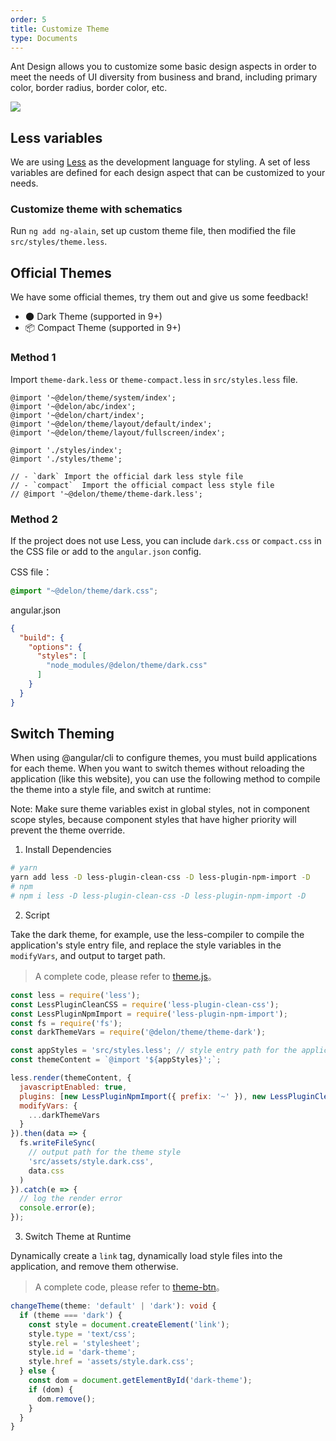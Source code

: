 ```yaml
---
order: 5
title: Customize Theme
type: Documents
---
```


Ant Design allows you to customize some basic design aspects in order to meet the needs of UI diversity from business and brand, including primary color, border radius, border color, etc.

![](https://zos.alipayobjects.com/rmsportal/zTFoszBtDODhXfLAazfSpYbSLSEeytoG.png)

## Less variables

We are using [Less](http://lesscss.org/) as the development language for styling. A set of less variables are defined for each design aspect that can be customized to your needs.

### Customize theme with schematics

Run `ng add ng-alain`, set up custom theme file, then modified the file `src/styles/theme.less`.

## Official Themes

We have some official themes, try them out and give us some feedback!

- 🌑 Dark Theme (supported in 9+)
- 📦 Compact Theme (supported in 9+)

### Method 1

Import `theme-dark.less` or `theme-compact.less` in `src/styles.less` file.

```less
@import '~@delon/theme/system/index';
@import '~@delon/abc/index';
@import '~@delon/chart/index';
@import '~@delon/theme/layout/default/index';
@import '~@delon/theme/layout/fullscreen/index';

@import './styles/index';
@import './styles/theme';

// - `dark` Import the official dark less style file
// - `compact`  Import the official compact less style file
// @import '~@delon/theme/theme-dark.less';
```

### Method 2

If the project does not use Less, you can include `dark.css` or `compact.css` in the CSS file or add to the `angular.json` config.

CSS file：

```css
@import "~@delon/theme/dark.css";
```

angular.json

```json
{
  "build": {
    "options": {
      "styles": [
        "node_modules/@delon/theme/dark.css"
      ]
    }
  }
}
```

## Switch Theming

When using @angular/cli to configure themes, you must build applications for each theme. When you want to switch themes without reloading the application (like this website), you can use the following method to compile the theme into a style file, and switch at runtime:

Note: Make sure theme variables exist in global styles, not in component scope styles, because component styles that have higher priority will prevent the theme override.

1. Install Dependencies

```bash
# yarn
yarn add less -D less-plugin-clean-css -D less-plugin-npm-import -D
# npm
# npm i less -D less-plugin-clean-css -D less-plugin-npm-import -D
```

2. Script

Take the dark theme, for example, use the less-compiler to compile the application's style entry file, and replace the style variables in the ` modifyVars`,  and output to target path.

> A complete code, please refer to [theme.js](https://github.com/ng-alain/ng-alain/blob/master/scripts/theme.js)。

```js
const less = require('less');
const LessPluginCleanCSS = require('less-plugin-clean-css');
const LessPluginNpmImport = require('less-plugin-npm-import');
const fs = require('fs');
const darkThemeVars = require('@delon/theme/theme-dark');

const appStyles = 'src/styles.less'; // style entry path for the application
const themeContent = `@import '${appStyles}';`;

less.render(themeContent, {
  javascriptEnabled: true,
  plugins: [new LessPluginNpmImport({ prefix: '~' }), new LessPluginCleanCSS({ advanced: true })],
  modifyVars: {
    ...darkThemeVars
  }
}).then(data => {
  fs.writeFileSync(
    // output path for the theme style
    'src/assets/style.dark.css',
    data.css
  )
}).catch(e => {
  // log the render error
  console.error(e);
});
```

3. Switch Theme at Runtime

Dynamically create a `link` tag, dynamically load style files into the application, and remove them otherwise.

> A complete code, please refer to [theme-btn](https://github.com/ng-alain/ng-alain/tree/master/src/app/layout/default/theme-btn)。

```ts
changeTheme(theme: 'default' | 'dark'): void {
  if (theme === 'dark') {
    const style = document.createElement('link');
    style.type = 'text/css';
    style.rel = 'stylesheet';
    style.id = 'dark-theme';
    style.href = 'assets/style.dark.css';
  } else {
    const dom = document.getElementById('dark-theme');
    if (dom) {
      dom.remove();
    }
  }
}
```
